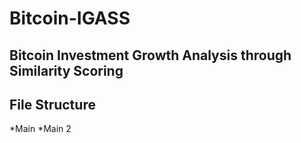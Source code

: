 # Bitcoin-IGASS
## Bitcoin Investment Growth Analysis through Similarity Scoring

## File Structure
*Main
  *Main 2
